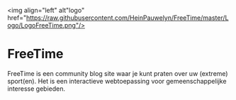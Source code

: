 <img align="left" alt"logo" href="https://raw.githubusercontent.com/HeinPauwelyn/FreeTime/master/Logo/LogoFreeTime.png"/>

# FreeTime

FreeTime is een community blog site waar je kunt praten over uw (extreme) sport(en). Het is een interactieve webtoepassing voor gemeenschappelijke interesse gebieden.

